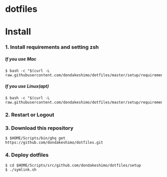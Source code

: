 # dotfiles


# Install

### 1. Install requirements and setting zsh

##### If you use Mac
```
$ bash -c "$(curl -L raw.githubusercontent.com/dondakeshimo/dotfiles/master/setup/requirements_install_mac.sh)"
```

##### If you use Linux(apt)
```
$ bash -c "$(curl -L raw.githubusercontent.com/dondakeshimo/dotfiles/master/setup/requirements_install_apt.sh)"
```

### 2. Restart or Logout


### 3. Download this repository

```
$ $HOME/Scripts/bin/ghq get https://github.com/dondakeshimo/dotfiles.git
```

### 4. Deploy dotfiles

```
$ cd $HOME/Scripts/src/github.com/dondakeshimo/dotfiles/setup
$ ./symlink.sh
```


